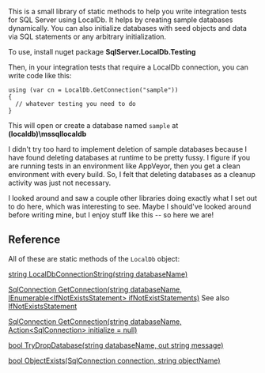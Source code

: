 This is a small library of static methods to help you write integration tests for SQL Server using LocalDb. It helps by creating sample databases dynamically. You can also initialize databases with seed objects and data via SQL statements or any arbitrary initialization.

To use, install nuget package **SqlServer.LocalDb.Testing**

Then, in your integration tests that require a LocalDb connection, you can write code like this:

```
using (var cn = LocalDb.GetConnection("sample"))
{
  // whatever testing you need to do
}
```
This will open or create a database named `sample` at **(localdb)\mssqllocaldb**

I didn't try too hard to implement deletion of sample databases because I have found deleting databases at runtime to be pretty fussy. I figure if you are running tests in an environment like AppVeyor, then you get a clean environment with every build. So, I felt that deleting databases as a cleanup activity was just not necessary.

I looked around and saw a couple other libraries doing exactly what I set out to do here, which was interesting to see. Maybe I should've looked around before writing mine, but I enjoy stuff like this -- so here we are!

## Reference
All of these are static methods of the `LocalDb` object:

[string LocalDbConnectionString(string databaseName)](https://github.com/adamosoftware/SqlServer.LocalDb/blob/master/SqlServer.LocalDb/LocalDb.cs#L10)

[SqlConnection GetConnection(string databaseName, IEnumerable\<IfNotExistsStatement\> ifNotExistStatements)](https://github.com/adamosoftware/SqlServer.LocalDb/blob/master/SqlServer.LocalDb/LocalDb.cs#L15) See also [IfNotExistsStatement](https://github.com/adamosoftware/SqlServer.LocalDb/blob/master/SqlServer.LocalDb/Models/IfNotExistsStatement.cs)

[SqlConnection GetConnection(string databaseName, Action\<SqlConnection\> initialize = null)](https://github.com/adamosoftware/SqlServer.LocalDb/blob/master/SqlServer.LocalDb/LocalDb.cs#L37)

[bool TryDropDatabase(string databaseName, out string message)](https://github.com/adamosoftware/SqlServer.LocalDb/blob/master/SqlServer.LocalDb/LocalDb.cs#L61)

[bool ObjectExists(SqlConnection connection, string objectName)](https://github.com/adamosoftware/SqlServer.LocalDb/blob/master/SqlServer.LocalDb/LocalDb.cs#L115)
